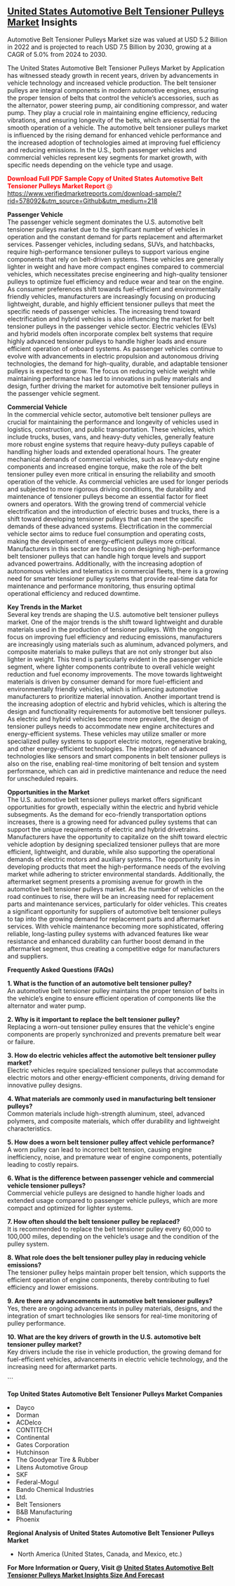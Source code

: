 <h2><a href="https://www.verifiedmarketreports.com/download-sample/?rid=578092&amp;utm_source=Github&amp;utm_medium=218" target="_blank">United States Automotive Belt Tensioner Pulleys Market</a> Insights</h2><p>Automotive Belt Tensioner Pulleys Market size was valued at USD 5.2 Billion in 2022 and is projected to reach USD 7.5 Billion by 2030, growing at a CAGR of 5.0% from 2024 to 2030.</p><p> <p>The United States Automotive Belt Tensioner Pulleys Market by Application has witnessed steady growth in recent years, driven by advancements in vehicle technology and increased vehicle production. The belt tensioner pulleys are integral components in modern automotive engines, ensuring the proper tension of belts that control the vehicle’s accessories, such as the alternator, power steering pump, air conditioning compressor, and water pump. They play a crucial role in maintaining engine efficiency, reducing vibrations, and ensuring longevity of the belts, which are essential for the smooth operation of a vehicle. The automotive belt tensioner pulleys market is influenced by the rising demand for enhanced vehicle performance and the increased adoption of technologies aimed at improving fuel efficiency and reducing emissions. In the U.S., both passenger vehicles and commercial vehicles represent key segments for market growth, with specific needs depending on the vehicle type and usage. <p><span class=""><span style="color: #ff0000;"><strong>Download Full PDF Sample Copy of United States Automotive Belt Tensioner Pulleys Market Report</strong> @ </span><a href="https://www.verifiedmarketreports.com/download-sample/?rid=578092&amp;utm_source=Github&amp;utm_medium=218" target="_blank">https://www.verifiedmarketreports.com/download-sample/?rid=578092&amp;utm_source=Github&amp;utm_medium=218</a></span></p></p> <p><strong>Passenger Vehicle</strong><br> The passenger vehicle segment dominates the U.S. automotive belt tensioner pulleys market due to the significant number of vehicles in operation and the constant demand for parts replacement and aftermarket services. Passenger vehicles, including sedans, SUVs, and hatchbacks, require high-performance tensioner pulleys to support various engine components that rely on belt-driven systems. These vehicles are generally lighter in weight and have more compact engines compared to commercial vehicles, which necessitates precise engineering and high-quality tensioner pulleys to optimize fuel efficiency and reduce wear and tear on the engine. As consumer preferences shift towards fuel-efficient and environmentally friendly vehicles, manufacturers are increasingly focusing on producing lightweight, durable, and highly efficient tensioner pulleys that meet the specific needs of passenger vehicles. The increasing trend toward electrification and hybrid vehicles is also influencing the market for belt tensioner pulleys in the passenger vehicle sector. Electric vehicles (EVs) and hybrid models often incorporate complex belt systems that require highly advanced tensioner pulleys to handle higher loads and ensure efficient operation of onboard systems. As passenger vehicles continue to evolve with advancements in electric propulsion and autonomous driving technologies, the demand for high-quality, durable, and adaptable tensioner pulleys is expected to grow. The focus on reducing vehicle weight while maintaining performance has led to innovations in pulley materials and design, further driving the market for automotive belt tensioner pulleys in the passenger vehicle segment.</p> <p><strong>Commercial Vehicle</strong><br> In the commercial vehicle sector, automotive belt tensioner pulleys are crucial for maintaining the performance and longevity of vehicles used in logistics, construction, and public transportation. These vehicles, which include trucks, buses, vans, and heavy-duty vehicles, generally feature more robust engine systems that require heavy-duty pulleys capable of handling higher loads and extended operational hours. The greater mechanical demands of commercial vehicles, such as heavy-duty engine components and increased engine torque, make the role of the belt tensioner pulley even more critical in ensuring the reliability and smooth operation of the vehicle. As commercial vehicles are used for longer periods and subjected to more rigorous driving conditions, the durability and maintenance of tensioner pulleys become an essential factor for fleet owners and operators. With the growing trend of commercial vehicle electrification and the introduction of electric buses and trucks, there is a shift toward developing tensioner pulleys that can meet the specific demands of these advanced systems. Electrification in the commercial vehicle sector aims to reduce fuel consumption and operating costs, making the development of energy-efficient pulleys more critical. Manufacturers in this sector are focusing on designing high-performance belt tensioner pulleys that can handle high torque levels and support advanced powertrains. Additionally, with the increasing adoption of autonomous vehicles and telematics in commercial fleets, there is a growing need for smarter tensioner pulley systems that provide real-time data for maintenance and performance monitoring, thus ensuring optimal operational efficiency and reduced downtime.</p> <p><strong>Key Trends in the Market</strong><br> Several key trends are shaping the U.S. automotive belt tensioner pulleys market. One of the major trends is the shift toward lightweight and durable materials used in the production of tensioner pulleys. With the ongoing focus on improving fuel efficiency and reducing emissions, manufacturers are increasingly using materials such as aluminum, advanced polymers, and composite materials to make pulleys that are not only stronger but also lighter in weight. This trend is particularly evident in the passenger vehicle segment, where lighter components contribute to overall vehicle weight reduction and fuel economy improvements. The move towards lightweight materials is driven by consumer demand for more fuel-efficient and environmentally friendly vehicles, which is influencing automotive manufacturers to prioritize material innovation. Another important trend is the increasing adoption of electric and hybrid vehicles, which is altering the design and functionality requirements for automotive belt tensioner pulleys. As electric and hybrid vehicles become more prevalent, the design of tensioner pulleys needs to accommodate new engine architectures and energy-efficient systems. These vehicles may utilize smaller or more specialized pulley systems to support electric motors, regenerative braking, and other energy-efficient technologies. The integration of advanced technologies like sensors and smart components in belt tensioner pulleys is also on the rise, enabling real-time monitoring of belt tension and system performance, which can aid in predictive maintenance and reduce the need for unscheduled repairs.</p> <p><strong>Opportunities in the Market</strong><br> The U.S. automotive belt tensioner pulleys market offers significant opportunities for growth, especially within the electric and hybrid vehicle subsegments. As the demand for eco-friendly transportation options increases, there is a growing need for advanced pulley systems that can support the unique requirements of electric and hybrid drivetrains. Manufacturers have the opportunity to capitalize on the shift toward electric vehicle adoption by designing specialized tensioner pulleys that are more efficient, lightweight, and durable, while also supporting the operational demands of electric motors and auxiliary systems. The opportunity lies in developing products that meet the high-performance needs of the evolving market while adhering to stricter environmental standards. Additionally, the aftermarket segment presents a promising avenue for growth in the automotive belt tensioner pulleys market. As the number of vehicles on the road continues to rise, there will be an increasing need for replacement parts and maintenance services, particularly for older vehicles. This creates a significant opportunity for suppliers of automotive belt tensioner pulleys to tap into the growing demand for replacement parts and aftermarket services. With vehicle maintenance becoming more sophisticated, offering reliable, long-lasting pulley systems with advanced features like wear resistance and enhanced durability can further boost demand in the aftermarket segment, thus creating a competitive edge for manufacturers and suppliers.</p> <p><strong>Frequently Asked Questions (FAQs)</strong></p> <p><strong>1. What is the function of an automotive belt tensioner pulley?</strong><br> An automotive belt tensioner pulley maintains the proper tension of belts in the vehicle’s engine to ensure efficient operation of components like the alternator and water pump.</p> <p><strong>2. Why is it important to replace the belt tensioner pulley?</strong><br> Replacing a worn-out tensioner pulley ensures that the vehicle's engine components are properly synchronized and prevents premature belt wear or failure.</p> <p><strong>3. How do electric vehicles affect the automotive belt tensioner pulley market?</strong><br> Electric vehicles require specialized tensioner pulleys that accommodate electric motors and other energy-efficient components, driving demand for innovative pulley designs.</p> <p><strong>4. What materials are commonly used in manufacturing belt tensioner pulleys?</strong><br> Common materials include high-strength aluminum, steel, advanced polymers, and composite materials, which offer durability and lightweight characteristics.</p> <p><strong>5. How does a worn belt tensioner pulley affect vehicle performance?</strong><br> A worn pulley can lead to incorrect belt tension, causing engine inefficiency, noise, and premature wear of engine components, potentially leading to costly repairs.</p> <p><strong>6. What is the difference between passenger vehicle and commercial vehicle tensioner pulleys?</strong><br> Commercial vehicle pulleys are designed to handle higher loads and extended usage compared to passenger vehicle pulleys, which are more compact and optimized for lighter systems.</p> <p><strong>7. How often should the belt tensioner pulley be replaced?</strong><br> It is recommended to replace the belt tensioner pulley every 60,000 to 100,000 miles, depending on the vehicle’s usage and the condition of the pulley system.</p> <p><strong>8. What role does the belt tensioner pulley play in reducing vehicle emissions?</strong><br> The tensioner pulley helps maintain proper belt tension, which supports the efficient operation of engine components, thereby contributing to fuel efficiency and lower emissions.</p> <p><strong>9. Are there any advancements in automotive belt tensioner pulleys?</strong><br> Yes, there are ongoing advancements in pulley materials, designs, and the integration of smart technologies like sensors for real-time monitoring of pulley performance.</p> <p><strong>10. What are the key drivers of growth in the U.S. automotive belt tensioner pulley market?</strong><br> Key drivers include the rise in vehicle production, the growing demand for fuel-efficient vehicles, advancements in electric vehicle technology, and the increasing need for aftermarket parts.</p> ```</p><p><strong>Top United States Automotive Belt Tensioner Pulleys Market Companies</strong></p><div data-test-id=""><p><li>Dayco</li><li> Dorman</li><li> ACDelco</li><li> CONTITECH</li><li> Continental</li><li> Gates Corporation</li><li> Hutchinson</li><li> The Goodyear Tire & Rubber</li><li> Litens Automotive Group</li><li> SKF</li><li> Federal-Mogul</li><li> Bando Chemical Industries</li><li> Ltd.</li><li> Belt Tensioners</li><li> B&B Manufacturing</li><li> Phoenix</li></p><div><strong>Regional Analysis of&nbsp;United States Automotive Belt Tensioner Pulleys Market</strong></div><ul><li dir="ltr"><p dir="ltr">North America&nbsp;(United States, Canada, and Mexico, etc.)</p></li></ul><p><strong>For More Information or Query, Visit @&nbsp;</strong><strong><a href="https://www.verifiedmarketreports.com/product/automotive-belt-tensioner-pulleys-market/?utm_source=Github&amp;utm_medium=218" target="_blank">United States Automotive Belt Tensioner Pulleys Market Insights Size And Forecast</a></strong></p></div>
